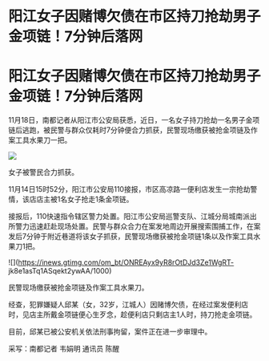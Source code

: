 # 阳江女子因赌博欠债在市区持刀抢劫男子金项链！7分钟后落网

# 阳江女子因赌博欠债在市区持刀抢劫男子金项链！7分钟后落网

11月18日，南都记者从阳江市公安局获悉，近日，一名女子持刀抢劫一名男子金项链后逃跑，被民警与群众仅耗时7分钟便合力抓获，民警现场缴获被抢金项链及作案工具水果刀一把。

![](https://inews.gtimg.com/om_bt/O9c7SwkDyzTVNUTnyunde9rpM0R9MGX1LsH43gAqZmxBgAA/1000)

女子被警民合力抓获。

11月14日15时52分，阳江市公安局110接报，市区高凉路一便利店发生一宗抢劫警情，该店店主被1名女子抢走1条金项链。

接报后，110快速指令辖区警力处置。阳江市公安局巡警支队、江城分局城南派出所警力迅速赶赴现场处置。民警与群众合力在案发地周边开展搜索围捕工作，在案发后7分钟于附近巷道将该女子抓获，民警现场缴获被抢金项链1条以及作案工具水果刀1把。

![](https://inews.gtimg.com/om_bt/ONREAyx9yR8rOtDJd3Ze1WgRT-
jk8e1asTq1ASqekt2ywAA/1000)

民警现场缴获被抢金项链及作案工具水果刀。

经查，犯罪嫌疑人邱某（女，32岁，江城人）因赌博欠债，在经过案发便利店时，见店主所戴金项链便心生歹念，趁便利店只剩店主1人时，持刀抢走金项链。

目前，邱某已被公安机关依法刑事拘留，案件正在进一步审理中。

采写：南都记者 韦娟明 通讯员 陈醒

